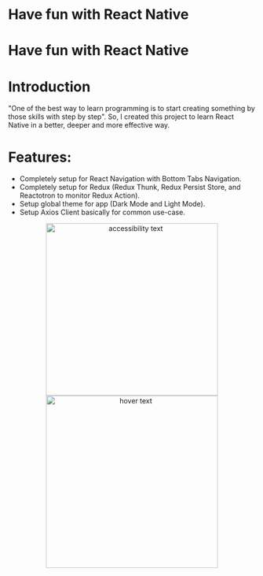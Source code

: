 # Have fun with React Native

# Have fun with React Native

# Introduction

"One of the best way to learn programming is to start creating something by those skills with step by step". So, I created this project to learn React Native in a better, deeper and more effective way.

# Features:
- Completely setup for React Navigation with Bottom Tabs Navigation.
- Completely setup for Redux (Redux Thunk, Redux Persist Store, and Reactotron to monitor Redux Action).
- Setup global theme for app (Dark Mode and Light Mode).
- Setup Axios Client basically for common use-case.

<p align="center">  
  <img src="https://github.com/papercoding/reactnative-ThePlayground/blob/master/art/screen_shot_dark_mode.png" width="350" alt="accessibility text">
  <img src="https://github.com/papercoding/reactnative-ThePlayground/blob/master/art/screen_shot_light_mode.png" width="350" title="hover text">
</p>
